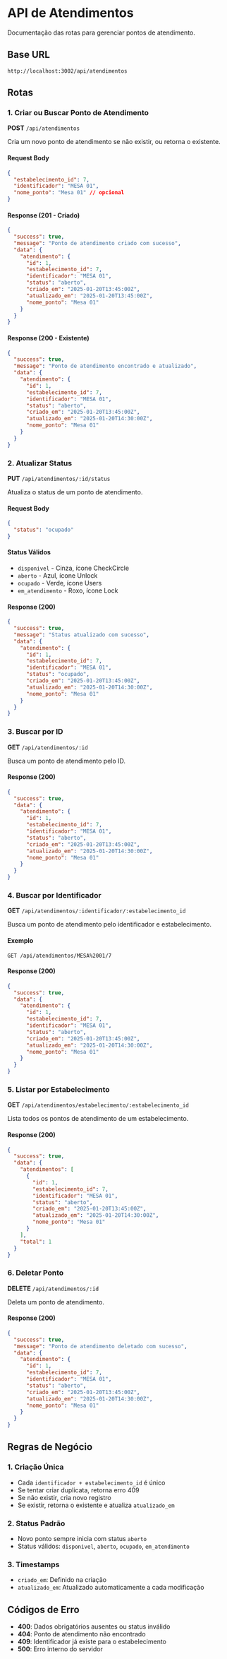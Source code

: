 # API de Atendimentos

Documentação das rotas para gerenciar pontos de atendimento.

## Base URL
```
http://localhost:3002/api/atendimentos
```

## Rotas

### 1. Criar ou Buscar Ponto de Atendimento
**POST** `/api/atendimentos`

Cria um novo ponto de atendimento se não existir, ou retorna o existente.

#### Request Body
```json
{
  "estabelecimento_id": 7,
  "identificador": "MESA 01",
  "nome_ponto": "Mesa 01" // opcional
}
```

#### Response (201 - Criado)
```json
{
  "success": true,
  "message": "Ponto de atendimento criado com sucesso",
  "data": {
    "atendimento": {
      "id": 1,
      "estabelecimento_id": 7,
      "identificador": "MESA 01",
      "status": "aberto",
      "criado_em": "2025-01-20T13:45:00Z",
      "atualizado_em": "2025-01-20T13:45:00Z",
      "nome_ponto": "Mesa 01"
    }
  }
}
```

#### Response (200 - Existente)
```json
{
  "success": true,
  "message": "Ponto de atendimento encontrado e atualizado",
  "data": {
    "atendimento": {
      "id": 1,
      "estabelecimento_id": 7,
      "identificador": "MESA 01",
      "status": "aberto",
      "criado_em": "2025-01-20T13:45:00Z",
      "atualizado_em": "2025-01-20T14:30:00Z",
      "nome_ponto": "Mesa 01"
    }
  }
}
```

### 2. Atualizar Status
**PUT** `/api/atendimentos/:id/status`

Atualiza o status de um ponto de atendimento.

#### Request Body
```json
{
  "status": "ocupado"
}
```

#### Status Válidos
- `disponivel` - Cinza, ícone CheckCircle
- `aberto` - Azul, ícone Unlock
- `ocupado` - Verde, ícone Users
- `em_atendimento` - Roxo, ícone Lock

#### Response (200)
```json
{
  "success": true,
  "message": "Status atualizado com sucesso",
  "data": {
    "atendimento": {
      "id": 1,
      "estabelecimento_id": 7,
      "identificador": "MESA 01",
      "status": "ocupado",
      "criado_em": "2025-01-20T13:45:00Z",
      "atualizado_em": "2025-01-20T14:30:00Z",
      "nome_ponto": "Mesa 01"
    }
  }
}
```

### 3. Buscar por ID
**GET** `/api/atendimentos/:id`

Busca um ponto de atendimento pelo ID.

#### Response (200)
```json
{
  "success": true,
  "data": {
    "atendimento": {
      "id": 1,
      "estabelecimento_id": 7,
      "identificador": "MESA 01",
      "status": "aberto",
      "criado_em": "2025-01-20T13:45:00Z",
      "atualizado_em": "2025-01-20T14:30:00Z",
      "nome_ponto": "Mesa 01"
    }
  }
}
```

### 4. Buscar por Identificador
**GET** `/api/atendimentos/:identificador/:estabelecimento_id`

Busca um ponto de atendimento pelo identificador e estabelecimento.

#### Exemplo
```
GET /api/atendimentos/MESA%2001/7
```

#### Response (200)
```json
{
  "success": true,
  "data": {
    "atendimento": {
      "id": 1,
      "estabelecimento_id": 7,
      "identificador": "MESA 01",
      "status": "aberto",
      "criado_em": "2025-01-20T13:45:00Z",
      "atualizado_em": "2025-01-20T14:30:00Z",
      "nome_ponto": "Mesa 01"
    }
  }
}
```

### 5. Listar por Estabelecimento
**GET** `/api/atendimentos/estabelecimento/:estabelecimento_id`

Lista todos os pontos de atendimento de um estabelecimento.

#### Response (200)
```json
{
  "success": true,
  "data": {
    "atendimentos": [
      {
        "id": 1,
        "estabelecimento_id": 7,
        "identificador": "MESA 01",
        "status": "aberto",
        "criado_em": "2025-01-20T13:45:00Z",
        "atualizado_em": "2025-01-20T14:30:00Z",
        "nome_ponto": "Mesa 01"
      }
    ],
    "total": 1
  }
}
```

### 6. Deletar Ponto
**DELETE** `/api/atendimentos/:id`

Deleta um ponto de atendimento.

#### Response (200)
```json
{
  "success": true,
  "message": "Ponto de atendimento deletado com sucesso",
  "data": {
    "atendimento": {
      "id": 1,
      "estabelecimento_id": 7,
      "identificador": "MESA 01",
      "status": "aberto",
      "criado_em": "2025-01-20T13:45:00Z",
      "atualizado_em": "2025-01-20T14:30:00Z",
      "nome_ponto": "Mesa 01"
    }
  }
}
```

## Regras de Negócio

### 1. Criação Única
- Cada `identificador + estabelecimento_id` é único
- Se tentar criar duplicata, retorna erro 409
- Se não existir, cria novo registro
- Se existir, retorna o existente e atualiza `atualizado_em`

### 2. Status Padrão
- Novo ponto sempre inicia com status `aberto`
- Status válidos: `disponivel`, `aberto`, `ocupado`, `em_atendimento`

### 3. Timestamps
- `criado_em`: Definido na criação
- `atualizado_em`: Atualizado automaticamente a cada modificação

## Códigos de Erro

- **400**: Dados obrigatórios ausentes ou status inválido
- **404**: Ponto de atendimento não encontrado
- **409**: Identificador já existe para o estabelecimento
- **500**: Erro interno do servidor






